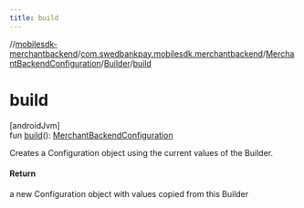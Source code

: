 ```yaml
---
title: build
---
```

//[mobilesdk-merchantbackend](../../../../index.html)/[com.swedbankpay.mobilesdk.merchantbackend](../../index.html)/[MerchantBackendConfiguration](../index.html)/[Builder](index.html)/[build](build.html)



# build



[androidJvm]\
fun [build](build.html)(): [MerchantBackendConfiguration](../index.html)



Creates a Configuration object using the current values of the Builder.



#### Return



a new Configuration object with values copied from this Builder




